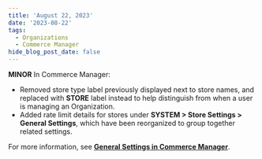 ```yaml
---
title: 'August 22, 2023'
date: '2023-08-22'
tags:
  - Organizations
  - Commerce Manager
hide_blog_post_date: false
---
```

**MINOR** In Commerce Manager:

*   Removed store type label previously displayed next to store names, and replaced with **STORE** label instead to help distinguish from when a user is managing an Organization.
*   Added rate limit details for stores under **SYSTEM > Store Settings > General Settings**, which have been reorganized to group together related settings.

For more information, see **[General Settings in Commerce Manager](https://elasticpath.dev/docs/commerce-cloud/global-project-settings/general-settings)**.
